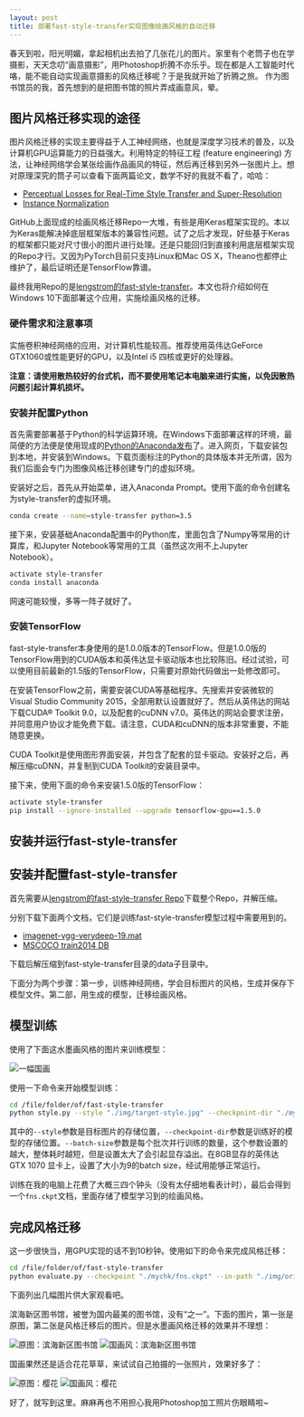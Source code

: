 ```yaml
---
layout: post
title: 部署fast-style-transfer实现图像绘画风格的自动迁移
---
```


春天到啦，阳光明媚，拿起相机出去拍了几张花儿的图片。家里有个老筒子也在学摄影，天天念叨“画意摄影”，用Photoshop折腾不亦乐乎。现在都是人工智能时代咯，能不能自动实现画意摄影的风格迁移呢？于是我就开始了折腾之旅。 作为图书馆员的我，首先想到的是把图书馆的照片弄成画意风，晕。

## 图片风格迁移实现的途径

图片风格迁移的实现主要得益于人工神经网络，也就是深度学习技术的普及，以及计算机GPU运算能力的日益强大。利用特定的特征工程 (feature engineering) 方法，让神经网络学会某张绘画作品画风的特征，然后再迁移到另外一张图片上。想对原理深究的筒子可以查看下面两篇论文，数学不好的我就不看了，哈哈：

* [Perceptual Losses for Real-Time Style Transfer and Super-Resolution](http://cs.stanford.edu/people/jcjohns/eccv16/) 
* [Instance Normalization](https://arxiv.org/abs/1607.08022) 

GitHub上面现成的绘画风格迁移Repo一大堆，有些是用Keras框架实现的。本以为Keras能解决掉底层框架版本的兼容性问题。试了之后才发现，好些基于Keras的框架都只能对尺寸很小的图片进行处理。还是只能回归到直接利用底层框架实现的Repo才行。又因为PyTorch目前只支持Linux和Mac OS X，Theano也都停止维护了，最后证明还是TensorFlow靠谱。

最终我用Repo的是[lengstrom的fast-style-transfer](https://github.com/lengstrom/fast-style-transfer)。本文也将介绍如何在Windows 10下面部署这个应用，实施绘画风格的迁移。

###  硬件需求和注意事项

实施卷积神经网络的应用，对计算机性能较高。推荐使用英伟达GeForce GTX1060或性能更好的GPU，以及Intel i5 四核或更好的处理器。

**注意：请使用散热较好的台式机，而不要使用笔记本电脑来进行实施，以免因散热问题引起计算机损坏。**

### 安装并配置Python

首先需要部署基于Python的科学运算环境。在Windows下面部署这样的环境，最简便的方法便是使用现成的[Python的Anaconda发布](https://www.anaconda.com/download/)了。进入网页，下载安装包到本地，并安装到Windows。下载页面标注的Python的具体版本并无所谓，因为我们后面会专门为图像风格迁移创建专门的虚拟环境。

安装好之后，首先从开始菜单，进入Anaconda Prompt。使用下面的命令创建名为style-transfer的虚拟环境。

```bash
conda create --name=style-transfer python=3.5
```

接下来，安装基础Anaconda配置中的Python库，里面包含了Numpy等常用的计算库，和Jupyter Notebook等常用的工具（虽然这次用不上Jupyter Notebook）。

```bash
activate style-transfer
conda install anaconda
```

网速可能较慢，多等一阵子就好了。

### 安装TensorFlow

fast-style-transfer本身使用的是1.0.0版本的TensorFlow。但是1.0.0版的TensorFlow用到的CUDA版本和英伟达显卡驱动版本也比较陈旧。经过试验，可以使用目前最新的1.5版的TensorFlow，只需要对原始代码做出一处修改即可。

在安装TensorFlow之前，需要安装CUDA等基础程序。先搜索并安装微软的Visual Studio Community 2015，全部用默认设置就好了。然后从英伟达的网站下载CUDA® Toolkit 9.0，以及配套的cuDNN v7.0。英伟达的网站会要求注册，并同意用户协议才能免费下载。请注意，CUDA和cuDNN的版本非常重要，不能随意更换。

CUDA Toolkit是使用图形界面安装，并包含了配套的显卡驱动。安装好之后，再解压缩cuDNN，并复制到CUDA Toolkit的安装目录中。

接下来，使用下面的命令来安装1.5.0版的TensorFlow：

```bash
activate style-transfer
pip install --ignore-installed --upgrade tensorflow-gpu==1.5.0
```

## 安装并运行fast-style-transfer

## 安装并配置fast-style-transfer

首先需要从[lengstrom的fast-style-transfer Repo](https://github.com/lengstrom/fast-style-transfer)下载整个Repo，并解压缩。

分别下载下面两个文档，它们是训练fast-style-transfer模型过程中需要用到的。

* [imagenet-vgg-verydeep-19.mat](http://www.vlfeat.org/matconvnet/models/beta16/) 
* [MSCOCO train2014 DB](http://msvocds.blob.core.windows.net/coco2014/train2014.zip) 

下载后解压缩到fast-style-transfer目录的data子目录中。

下面分为两个步骤：第一步，训练神经网络，学会目标图片的风格，生成并保存下模型文件。第二部，用生成的模型，迁移绘画风格。

## 模型训练

使用了下面这水墨画风格的图片来训练模型：

![一幅国画](https://scanthony.github.io/images/target-style.jpg)

使用一下命令来开始模型训练：

```bash
cd /file/folder/of/fast-style-transfer
python style.py --style "./img/target-style.jpg" --checkpoint-dir "./mychk" --content-weight 1.5e1 --checkpoint-iterations 2000 --batch-size 9
```

其中的`--style`参数是目标图片的存储位置，`--checkpoint-dir`参数是训练好的模型的存储位置。`--batch-size`参数是每个批次并行训练的数量，这个参数设置的越大，整体耗时越短，但是设置太大了会引起显存溢出。在8GB显存的英伟达 GTX 1070 显卡上，设置了大小为9的batch size，经试用能够正常运行。

训练在我的电脑上花费了大概三四个钟头（没有太仔细地看表计时），最后会得到一个`fns.ckpt`文档，里面存储了模型学习到的绘画风格。

## 完成风格迁移

这一步很快当，用GPU实现的话不到10秒钟。使用如下的命令来完成风格迁移：

```bash
cd /file/folder/of/fast-style-transfer
python evaluate.py --checkpoint "./mychk/fns.ckpt" --in-path "./img/orinigal-image.jpg" --out-path "./img/processed-image.jpg"
```

下面列出几幅图片供大家观看吧。

滨海新区图书馆，被誉为国内最美的图书馆，没有“之一”。下面的图片，第一张是原图，第二张是风格迁移后的图片。但是水墨画风格迁移的效果并不理想：

![原图：滨海新区图书馆](https://scanthony.github.io/images/Tianjin-Binhai-Library.jpg) 
![国画风：滨海新区图书馆](https://scanthony.github.io/images/Tianjin-Binhai-Library-styled.jpg)

国画果然还是适合花花草草，来试试自己拍摄的一张照片，效果好多了：

![原图：樱花](https://scanthony.github.io/images/sakura.jpg) 
![国画风：樱花](https://scanthony.github.io/images/sakura-styled.jpg)

好了，就写到这里。麻麻再也不用担心我用Photoshop加工照片伤眼睛啦~